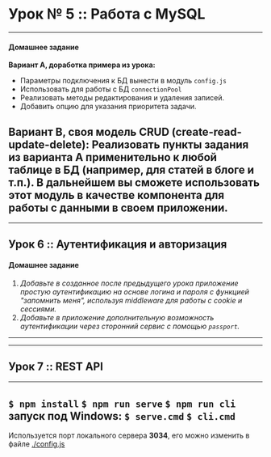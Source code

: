 # Урок № 5 :: Работа с MySQL
---
#### Домашнее задание
**Вариант А, доработка примера из урока:**
 - Параметры подключения к БД вынести в модуль ``config.js``
 - Использовать для работы с БД ``connectionPool``
 - Реализовать методы редактирования и удаления записей.
 - Добавить опцию для указания приоритета задачи.

**Вариант B, своя модель CRUD (create-read-update-delete):**
Реализовать пункты задания из варианта А применительно к любой таблице в БД (например, для статей в блоге и т.п.). В дальнейшем вы сможете использовать этот модуль в качестве компонента для работы с данными в своем приложении.
---
---
Урок 6 :: Аутентификация и авторизация
---
#### Домашнее задание
1. *Добавьте в созданное после предыдущего урока приложение простую аутентификацию на основе логина и пароля с функцией "запомнить меня", используя middleware для работы с cookie и сессиями.*
2. *Добавьте в приложение дополнительную возможность аутентификации через сторонний сервис с помощью ``passport``.*
---
---
Урок 7 :: REST API
---
---
   ```$ npm install```
   ```$ npm run serve```
   ```$ npm run cli```
   запуск под Windows:
   ```$ serve.cmd```
   ```$ cli.cmd```
---
Используется порт локального сервера **3034**, его можно изменить в файле [./config.js](./config.js)
